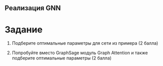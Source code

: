 ## Реализация GNN

# Задание

1) Подберите оптимальные параметры для сети из примера  (2 балла)

2) Попробуйте вместо GraphSage модуль Graph Attention и также подберите оптимальные параметры  (2 балла)